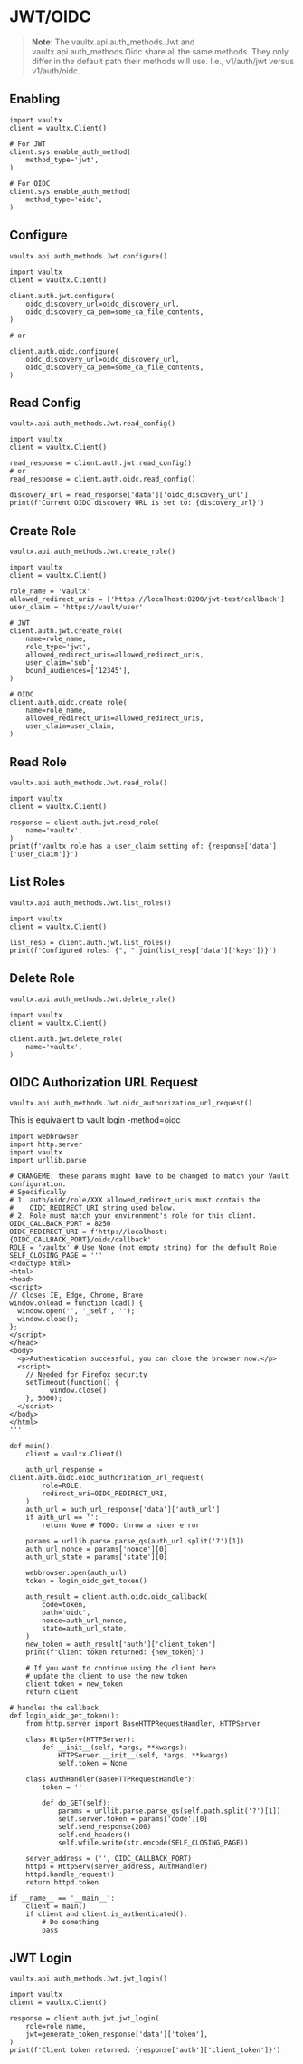 # JWT/OIDC

>**Note**: The vaultx.api.auth_methods.Jwt and vaultx.api.auth_methods.Oidc share all the same methods. They only differ in the default path their methods will use. I.e., v1/auth/jwt versus v1/auth/oidc.

## Enabling

```python3
import vaultx
client = vaultx.Client()

# For JWT
client.sys.enable_auth_method(
    method_type='jwt',
)

# For OIDC
client.sys.enable_auth_method(
    method_type='oidc',
)
```

## Configure

`vaultx.api.auth_methods.Jwt.configure()`

```python3
import vaultx
client = vaultx.Client()

client.auth.jwt.configure(
    oidc_discovery_url=oidc_discovery_url,
    oidc_discovery_ca_pem=some_ca_file_contents,
)

# or

client.auth.oidc.configure(
    oidc_discovery_url=oidc_discovery_url,
    oidc_discovery_ca_pem=some_ca_file_contents,
)
```

## Read Config

`vaultx.api.auth_methods.Jwt.read_config()`

```python3
import vaultx
client = vaultx.Client()

read_response = client.auth.jwt.read_config()
# or
read_response = client.auth.oidc.read_config()

discovery_url = read_response['data']['oidc_discovery_url']
print(f'Current OIDC discovery URL is set to: {discovery_url}')
```

## Create Role

`vaultx.api.auth_methods.Jwt.create_role()`

```python3
import vaultx
client = vaultx.Client()

role_name = 'vaultx'
allowed_redirect_uris = ['https://localhost:8200/jwt-test/callback']
user_claim = 'https://vault/user'

# JWT
client.auth.jwt.create_role(
    name=role_name,
    role_type='jwt',
    allowed_redirect_uris=allowed_redirect_uris,
    user_claim='sub',
    bound_audiences=['12345'],
)

# OIDC
client.auth.oidc.create_role(
    name=role_name,
    allowed_redirect_uris=allowed_redirect_uris,
    user_claim=user_claim,
)
```

## Read Role

`vaultx.api.auth_methods.Jwt.read_role()`

```python3
import vaultx
client = vaultx.Client()

response = client.auth.jwt.read_role(
    name='vaultx',
)
print(f'vaultx role has a user_claim setting of: {response['data']['user_claim']}')
```

## List Roles

`vaultx.api.auth_methods.Jwt.list_roles()`

```python3
import vaultx
client = vaultx.Client()

list_resp = client.auth.jwt.list_roles()
print(f'Configured roles: {", ".join(list_resp['data']['keys'])}')
```

## Delete Role

`vaultx.api.auth_methods.Jwt.delete_role()`

```python3
import vaultx
client = vaultx.Client()

client.auth.jwt.delete_role(
    name='vaultx',
)
```

## OIDC Authorization URL Request

`vaultx.api.auth_methods.Jwt.oidc_authorization_url_request()`

This is equivalent to vault login -method=oidc

```python3
import webbrowser
import http.server
import vaultx
import urllib.parse

# CHANGEME: these params might have to be changed to match your Vault configuration.
# Specifically
# 1. auth/oidc/role/XXX allowed_redirect_uris must contain the
#    OIDC_REDIRECT_URI string used below.
# 2. Role must match your environment's role for this client.
OIDC_CALLBACK_PORT = 8250
OIDC_REDIRECT_URI = f'http://localhost:{OIDC_CALLBACK_PORT}/oidc/callback'
ROLE = 'vaultx' # Use None (not empty string) for the default Role
SELF_CLOSING_PAGE = '''
<!doctype html>
<html>
<head>
<script>
// Closes IE, Edge, Chrome, Brave
window.onload = function load() {
  window.open('', '_self', '');
  window.close();
};
</script>
</head>
<body>
  <p>Authentication successful, you can close the browser now.</p>
  <script>
    // Needed for Firefox security
    setTimeout(function() {
          window.close()
    }, 5000);
  </script>
</body>
</html>
'''

def main():
    client = vaultx.Client()

    auth_url_response = client.auth.oidc.oidc_authorization_url_request(
        role=ROLE,
        redirect_uri=OIDC_REDIRECT_URI,
    )
    auth_url = auth_url_response['data']['auth_url']
    if auth_url == '':
        return None # TODO: throw a nicer error

    params = urllib.parse.parse_qs(auth_url.split('?')[1])
    auth_url_nonce = params['nonce'][0]
    auth_url_state = params['state'][0]

    webbrowser.open(auth_url)
    token = login_oidc_get_token()

    auth_result = client.auth.oidc.oidc_callback(
        code=token,
        path='oidc',
        nonce=auth_url_nonce,
        state=auth_url_state,
    )
    new_token = auth_result['auth']['client_token']
    print(f'Client token returned: {new_token}')

    # If you want to continue using the client here
    # update the client to use the new token
    client.token = new_token
    return client

# handles the callback
def login_oidc_get_token():
    from http.server import BaseHTTPRequestHandler, HTTPServer

    class HttpServ(HTTPServer):
        def __init__(self, *args, **kwargs):
            HTTPServer.__init__(self, *args, **kwargs)
            self.token = None

    class AuthHandler(BaseHTTPRequestHandler):
        token = ''

        def do_GET(self):
            params = urllib.parse.parse_qs(self.path.split('?')[1])
            self.server.token = params['code'][0]
            self.send_response(200)
            self.end_headers()
            self.wfile.write(str.encode(SELF_CLOSING_PAGE))

    server_address = ('', OIDC_CALLBACK_PORT)
    httpd = HttpServ(server_address, AuthHandler)
    httpd.handle_request()
    return httpd.token

if __name__ == '__main__':
    client = main()
    if client and client.is_authenticated():
        # Do something
        pass
```

## JWT Login

`vaultx.api.auth_methods.Jwt.jwt_login()`

```python3
import vaultx
client = vaultx.Client()

response = client.auth.jwt.jwt_login(
    role=role_name,
    jwt=generate_token_response['data']['token'],
)
print(f'Client token returned: {response['auth']['client_token']}')
```
